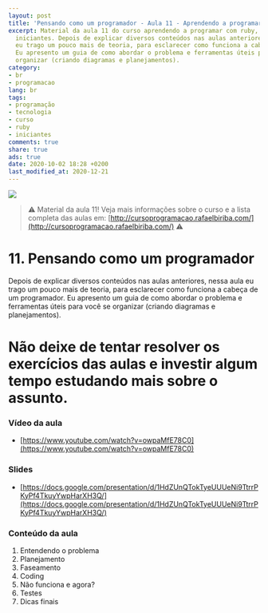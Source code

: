 ```yaml
---
layout: post
title: 'Pensando como um programador - Aula 11 - Aprendendo a programar com Ruby: O Básico para iniciantes'
excerpt: Material da aula 11 do curso aprendendo a programar com ruby, o básico para
  iniciantes. Depois de explicar diversos conteúdos nas aulas anteriores, nessa aula
  eu trago um pouco mais de teoria, para esclarecer como funciona a cabeça de um programador.
  Eu apresento um guia de como abordar o problema e ferramentas úteis para você se
  organizar (criando diagramas e planejamentos).
category:
- br
- programacao
lang: br
tags:
- programação
- tecnologia
- curso
- ruby
- iniciantes
comments: true
share: true
ads: true
date: 2020-10-02 18:28 +0200
last_modified_at: 2020-12-21
---
```

![](/blog/images/curso_ruby_basico/banner-curso-ruby-11.jpg)

> :warning: Material da aula 11! Veja mais informações sobre o curso e a lista completa das aulas em: [http://cursoprogramacao.rafaelbiriba.com/](http://cursoprogramacao.rafaelbiriba.com/) :warning:

# 11. Pensando como um programador

Depois de explicar diversos conteúdos nas aulas anteriores, nessa aula eu trago um pouco mais de teoria, para esclarecer como funciona a cabeça de um programador. Eu apresento um guia de como abordar o problema e ferramentas úteis para você se organizar (criando diagramas e planejamentos).

Não deixe de tentar resolver os exercícios das aulas e investir algum tempo estudando mais sobre o assunto.
=

### Vídeo da aula

- [https://www.youtube.com/watch?v=owpaMfE78C0](https://www.youtube.com/watch?v=owpaMfE78C0)

### Slides

- [https://docs.google.com/presentation/d/1HdZUnQTokTyeUUUeNi9TtrrPKyPf4TkuyYwpHarXH3Q/](https://docs.google.com/presentation/d/1HdZUnQTokTyeUUUeNi9TtrrPKyPf4TkuyYwpHarXH3Q/)

### Conteúdo da aula

1. Entendendo o problema
2. Planejamento
3. Faseamento
4. Coding
5. Não funciona e agora?
6. Testes
7. Dicas finais
